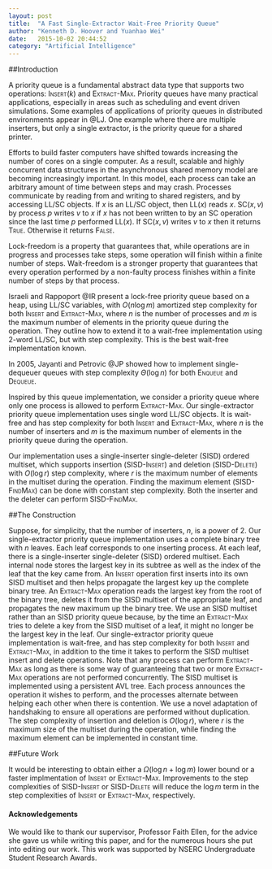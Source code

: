 ```yaml
---
layout: post
title:  "A Fast Single-Extractor Wait-Free Priority Queue"
author: "Kenneth D. Hoover and Yuanhao Wei"
date:   2015-10-02 20:44:52
category: "Artificial Intelligence"
---
```


##Introduction

A priority queue is a fundamental abstract data type that supports two
operations: <span><span
style="font-variant:small-caps;">Insert</span></span>$(k)$ and <span><span style="font-variant:small-caps;">Extract-Max</span></span>.
Priority queues have many practical applications, especially in areas
such as scheduling and event driven simulations. Some examples of
applications of priority queues in distributed environments appear in
@LJ. One example where there are multiple inserters, but only a single
extractor, is the priority queue for a shared printer.

Efforts to build faster computers have shifted towards increasing the
number of cores on a single computer. As a result, scalable and highly
concurrent data structures in the asynchronous shared memory model are
becoming increasingly important. In this model, each process can take an
arbitrary amount of time between steps and may crash. Processes
communicate by reading from and writing to shared registers, and by
accessing LL/SC objects. If $x$ is an <span><span style="font-variant:small-caps;">LL</span></span>/<span><span style="font-variant:small-caps;">SC</span></span>
object, then <span><span style="font-variant:small-caps;">LL</span></span>$(x)$ reads $x$. <span><span style="font-variant:small-caps;">SC</span></span>$(x, v)$ by
process $p$ writes $v$ to $x$ if $x$ has not been written to by an
<span><span style="font-variant:small-caps;">SC</span></span> operation since the last time $p$ performed
<span><span style="font-variant:small-caps;">LL</span></span>$(x)$. If <span><span style="font-variant:small-caps;">SC</span></span>$(x, v)$ writes $v$ to $x$ then it
returns <span><span style="font-variant:small-caps;">True</span></span>.
Otherwise it returns <span><span
style="font-variant:small-caps;">False</span></span>.

Lock-freedom is a property that guarantees that, while operations are in
progress and processes take steps, some operation will finish within a
finite number of steps. Wait-freedom is a stronger property that
guarantees that every operation performed by a non-faulty process
finishes within a finite number of steps by that process.

Israeli and Rappoport @IR present a lock-free priority queue based on a
heap, using LL/SC variables, with $O(n\log{m})$ amortized step
complexity for both <span><span
style="font-variant:small-caps;">Insert</span></span> and <span><span
style="font-variant:small-caps;">Extract-Max</span></span>, where $n$ is
the number of processes and $m$ is the maximum number of elements in the
priority queue during the operation. They outline how to extend it to a
wait-free implementation using 2-word LL/SC, but with step complexity.
This is the best wait-free implementation known.

In 2005, Jayanti and Petrovic @JP showed how to implement
single-dequeuer queues with step complexity $\Theta(\log{}n)$ for both
<span><span style="font-variant:small-caps;">Enqueue</span></span> and <span><span style="font-variant:small-caps;">Dequeue</span></span>.

Inspired by this queue implementation, we consider a priority queue
where only one process is allowed to perform <span><span style="font-variant:small-caps;">Extract-Max</span></span>.
Our single-extractor priority queue implementation uses single word
<span><span style="font-variant:small-caps;">LL</span></span>/<span><span style="font-variant:small-caps;">SC</span></span> objects. It is wait-free and has step
complexity for both <span><span style="font-variant:small-caps;">Insert</span></span> and <span><span style="font-variant:small-caps;">Extract-Max</span></span>,
where $n$ is the number of inserters and $m$ is the maximum number of
elements in the priority queue during the operation.

Our implementation uses a single-inserter single-deleter (SISD) ordered
multiset, which supports insertion (<span><span style="font-variant:small-caps;">SISD-Insert</span></span>) and
deletion (<span><span style="font-variant:small-caps;">SISD-Delete</span></span>) with $O(\log{r})$ step complexity,
where $r$ is the maximum number of elements in the multiset during the
operation. Finding the maximum element (<span><span style="font-variant:small-caps;">SISD-FindMax</span></span>) can
be done with constant step complexity. Both the inserter and the deleter
can perform <span><span style="font-variant:small-caps;">SISD-FindMax</span></span>.

##The Construction

Suppose, for simplicity, that the number of inserters, $n$, is a power
of 2. Our single-extractor priority queue implementation uses a complete
binary tree with $n$ leaves. Each leaf corresponds to one inserting
process. At each leaf, there is a single-inserter single-deleter (SISD)
ordered multiset. Each internal node stores the largest key in its
subtree as well as the index of the leaf that the key came from. An
<span><span style="font-variant:small-caps;">Insert</span></span> operation first inserts into its own SISD multiset
and then helps propagate the largest key up the complete binary tree. An
<span><span style="font-variant:small-caps;">Extract-Max</span></span> operation reads the largest key from the root
of the binary tree, deletes it from the SISD multiset of the appropriate
leaf, and propagates the new maximum up the binary tree. We use an SISD
multiset rather than an SISD priority queue because, by the time an
<span><span style="font-variant:small-caps;">Extract-Max</span></span> tries to delete a key from the SISD multiset of
a leaf, it might no longer be the largest key in the leaf. Our
single-extractor priority queue implementation is wait-free, and has
step complexity for both <span><span style="font-variant:small-caps;">Insert</span></span> and
<span><span style="font-variant:small-caps;">Extract-Max</span></span>, in addition to the time it takes to perform
the SISD multiset insert and delete operations. Note that any process
can perform <span><span style="font-variant:small-caps;">Extract-Max</span></span> as long as there is some way of
guaranteeing that two or more <span><span style="font-variant:small-caps;">Extract-Max</span></span> operations are
not performed concurrently. The SISD multiset is implemented using a
persistent AVL tree. Each process announces the operation it wishes to
perform, and the processes alternate between helping each other when
there is contention. We use a novel adaptation of handshaking to ensure
all operations are performed without duplication. The step complexity of
insertion and deletion is $O(\log{r})$, where $r$ is the maximum size of
the multiset during the operation, while finding the maximum element can
be implemented in constant time.

##Future Work

It would be interesting to obtain either a $\Omega(\log{n} + \log{m})$
lower bound or a faster implmentation of <span><span style="font-variant:small-caps;">Insert</span></span> or
<span><span style="font-variant:small-caps;">Extract-Max</span></span>. Improvements to the step complexities of
<span><span style="font-variant:small-caps;">SISD-Insert</span></span> or <span><span style="font-variant:small-caps;">SISD-Delete</span></span> will reduce the
$\log{}m$ term in the step complexities of <span><span style="font-variant:small-caps;">Insert</span></span> or
<span><span style="font-variant:small-caps;">Extract-Max</span></span>, respectively.

#### Acknowledgements <!---{#acknowledgements .unnumbered}-->

We would like to thank our supervisor, Professor Faith Ellen, for the
advice she gave us while writing this paper, and for the numerous hours
she put into editing our work. This work was supported by NSERC
Undergraduate Student Research Awards.
